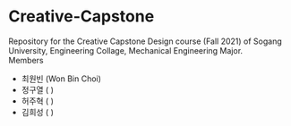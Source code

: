 # Creative-Capstone
 Repository for the Creative Capstone Design course (Fall 2021) of Sogang University, Engineering Collage, Mechanical Engineering Major.  
 Members  
 - 최원빈 (Won Bin Choi)
 - 정구열 ( )
 - 허주혁 ( )
 - 김희성 ( )
